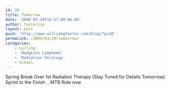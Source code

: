```yaml
---
id: 28
title: Tomorrow
date: '2009-03-29T16:57:00-06:00'
author: fosterizo
layout: post
guid: 'http://www.williamgfoster.com/blog/?p=28'
permalink: /2009/03/29/tomorrow/
categories:
    - Cycling
    - 'Hodgkins Lymphoma'
    - 'Radiation Oncology'
    - School
---
```


Spring Break Over
1st Radiation Therapy (Stay Tuned for Details Tomorrow)
Sprint to the Finish
...MTB Ride now